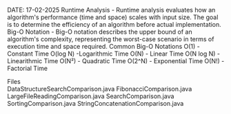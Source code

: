 DATE: 17-02-2025
Runtime Analysis - Runtime analysis evaluates how an algorithm's performance (time and space) scales with input size. The goal is to determine the efficiency of an algorithm before actual implementation.
Big-O Notation - Big-O notation describes the upper bound of an algorithm's complexity, representing the worst-case scenario in terms of execution time and space required.
Common Big-O Notations O(1) - Constant Time O(log N) -Logarithmic Time O(N) - Linear Time O(N log N) - Linearithmic Time O(N²) - Quadratic Time O(2^N) - Exponential Time O(N!) - Factorial Time
<summary>Files</summary>
DataStructureSearchComparison.java FibonacciComparison.java LargeFileReadingComparison.java SearchComparison.java SortingComparison.java StringConcatenationComparison.java
</details>
